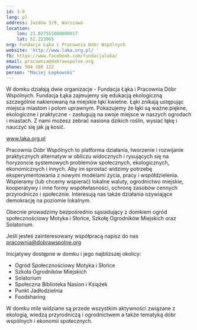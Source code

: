 ```yaml
---
id: 3-9
lang: pl
address: Jazdów 3/9, Warszawa
location:
    lon: 21.027551000000017
    lat: 52.223065
org: Fundacja Łąka i Pracownia Dóbr Wspólnych
website: 'http://www.laka.org.pl/ '
fb: https://www.facebook.com/fundacjalaka/
email: pracownia@dobrawspolne.org
phone: 504 380 122
person: "Maciej Łepkowski"
---
```


W domku działają dwie organizacje - Fundacja Łąka i Pracownia Dóbr Wspólnych. Fundacja Łąka zajmujemy się edukacją ekologiczną szczególnie nakierowaną na miejskie łąki kwietne. Łąki  znikają ustępując miejsca miastom i polom uprawnym. Pokazujemy że łąki są ważne:piękne, ekologiczne i praktyczne -  zasługują na swoje miejsce w naszych ogrodach i miastach. Z nami możesz zebrać nasiona dzikich roślin, wysiać łąkę i nauczyć się jak ją kosić.

www.laka.org.pl

Pracownia Dóbr Wspólnych to platforma działania, tworzenie i rozwijanie praktycznych alternatyw w obliczu widocznych i rysujących się na horyzoncie systemowych problemów społecznych, ekologicznych, ekonomicznych i innych. Aby im sprostać widzimy potrzebę eksperymentowania z nowymi modelami życia, pracy i współdzielenia. Wspieramy (lub chcemy wspierać) lokalne waluty, ogrodnictwo miejskie, kooperatywy i inne formy współwłasności, ochronę zasobów cennych przyrodniczo i społecznie. Interesują nas także działania ożywiające demokrację na poziomie lokalnym. 

Obecnie prowadzimy bezpośrednio sąsiadujący z domkiem ogród społecznościowy Motyka i Słońce, Szkołę Ogrodników Miejskich oraz Solatorium. 

Jeśli jesteś zainteresowany współpracą napisz do nas pracownia@dobrawspolne.org

Inicjatywy dostępne w domku i jego najbliższej okolicy:
- Ogród Społecznościowy Motyka i Słońce 
- Szkoła Ogrodników Miejskich
- Solatorium 
- Społeczna Biblioteka Nasion i Książek 
- Punkt Jadłodzielnia
- Foodsharing

W domku mile widziane są przede wszystkim aktywności związane z ekologią, wiedzą przyrodniczą i ogrodnictwem a także tematyką dóbr wspólnych i ekonomii społecznych.